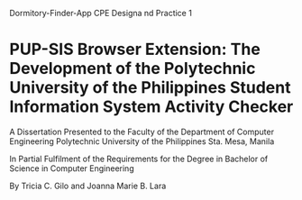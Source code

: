 Dormitory-Finder-App
CPE Designa nd Practice 1

# PUP-SIS Browser Extension: The Development of the Polytechnic University of the Philippines Student Information System Activity Checker

A Dissertation
Presented to the Faculty of the Department of Computer Engineering
Polytechnic University of the Philippines
Sta. Mesa, Manila

In Partial Fulfilment of the Requirements for the Degree
in Bachelor of Science in Computer Engineering

By Tricia C. Gilo and Joanna Marie B. Lara
